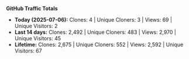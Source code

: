 
**GitHub Traffic Totals**

- **Today (2025-07-06):** Clones: 4 | Unique Cloners: 3 | Views: 69 | Unique Visitors: 2
- **Last 14 days:** Clones: 2,492 | Unique Cloners: 483 | Views: 2,970 | Unique Visitors: 45
- **Lifetime:** Clones: 2,675 | Unique Cloners: 552 | Views: 2,592 | Unique Visitors: 67
